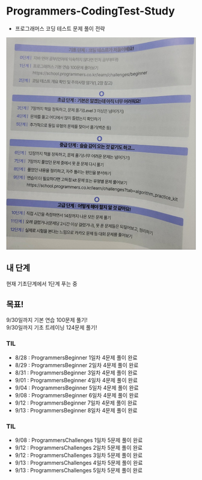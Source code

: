 # Programmers-CodingTest-Study
-  프로그래머스 코딩 테스트 문제 풀이 전략

![프로그래머스 코딩 전략 단계](/BookStudy/img/프로그래머스%20코딩%20전략%20단계.jpg)

## 내 단계
현재 기초단계에서 1단계 푸는 중

## 목표! 
9/30일까지 기본 연습 100문제 풀기!
<br>
9/30일까지 기초 트레이닝 124문제 풀기!

### TIL
- 8/28 : ProgrammersBeginner 1일차 4문제 풀이 완료
- 8/29 : ProgrammersBeginner 2일차 4문제 풀이 완료
- 8/31 : ProgrammersBeginner 3일차 4문제 풀이 완료
- 9/01 : ProgrammersBeginner 4일차 4문제 풀이 완료
- 9/04 : ProgrammersBeginner 5일차 4문제 풀이 완료
- 9/08 : ProgrammersBeginner 6일차 4문제 풀이 완료
- 9/12 : ProgrammersBeginner 7일차 4문제 풀이 완료
- 9/13 : ProgrammersBeginner 8일차 4문제 풀이 완료

### TIL
- 9/08 : ProgrammersChallenges 1일차 5문제 풀이 완료
- 9/12 : ProgrammersChallenges 2일차 5문제 풀이 완료
- 9/12 : ProgrammersChallenges 3일차 5문제 풀이 완료
- 9/13 : ProgrammersChallenges 4일차 5문제 풀이 완료
- 9/13 : ProgrammersChallenges 5일차 5문제 풀이 완료